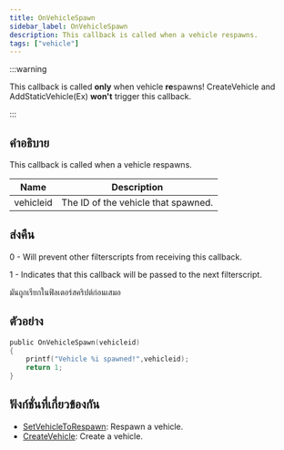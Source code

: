 ```yaml
---
title: OnVehicleSpawn
sidebar_label: OnVehicleSpawn
description: This callback is called when a vehicle respawns.
tags: ["vehicle"]
---
```


:::warning

This callback is called **only** when vehicle **re**spawns! CreateVehicle and AddStaticVehicle(Ex) **won't** trigger this callback.

:::

## คำอธิบาย

This callback is called when a vehicle respawns.

| Name      | Description                         |
| --------- | ----------------------------------- |
| vehicleid | The ID of the vehicle that spawned. |

## ส่งคืน

0 - Will prevent other filterscripts from receiving this callback.

1 - Indicates that this callback will be passed to the next filterscript.

มันถูกเรียกในฟิลเตอร์สคริปต์ก่อนเสมอ

## ตัวอย่าง

```c
public OnVehicleSpawn(vehicleid)
{
    printf("Vehicle %i spawned!",vehicleid);
    return 1;
}
```

## ฟังก์ชั่นที่เกี่ยวข้องกัน

- [SetVehicleToRespawn](../functions/SetVehicleToRespawn): Respawn a vehicle.
- [CreateVehicle](../functions/CreateVehicle): Create a vehicle.

